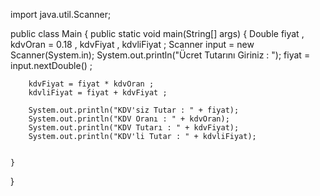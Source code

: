 import java.util.Scanner;

public class Main {
    public static void main(String[] args) {
        Double fiyat , kdvOran = 0.18 , kdvFiyat , kdvliFiyat ;
        Scanner input = new Scanner(System.in);
        System.out.println("Ücret Tutarını Giriniz : ");
        fiyat = input.nextDouble() ;

        kdvFiyat = fiyat * kdvOran ;
        kdvliFiyat = fiyat + kdvFiyat ;

        System.out.println("KDV'siz Tutar : " + fiyat);
        System.out.println("KDV Oranı : " + kdvOran);
        System.out.println("KDV Tutarı : " + kdvFiyat);
        System.out.println("KDV'li Tutar : " + kdvliFiyat);


    }
}
